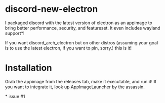 # discord-new-electron

I packaged discord with the latest version of electron as an appimage to bring better performance, security, and featureset. It even includes wayland support*!

If you want discord_arch_electron but on other distros (assuming your goal is to use the latest electron, if you want to pin, sorry.) this is it!

# Installation

Grab the appimage from the releases tab, make it executable, and run it! If you want to integrate it, look up AppImageLauncher by the assassin.

\* issue #1
